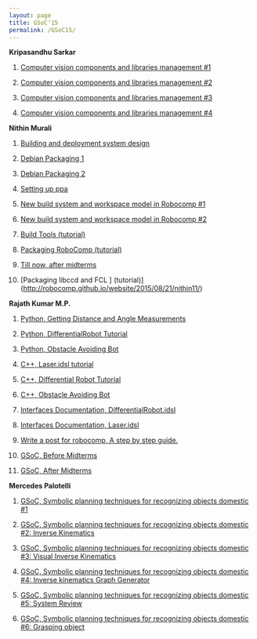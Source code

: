```yaml
---
layout: page
title: GSoC'15
permalink: /GSoC15/
---
```


**Kripasandhu Sarkar**

1. [Computer vision components and libraries management #1](http://robocomp.github.io/website/2015/07/02/kripa1/)

2. [Computer vision components and libraries management #2](http://robocomp.github.io/website/2015/07/02/Kripa2/)

3. [Computer vision components and libraries management #3](http://robocomp.github.io/website/2015/08/19/kripasindhu_sarkar_blog_3/)

4. [Computer vision components and libraries management #4](http://robocomp.github.io/website/2015/08/19/kripasindhu_sarkar_blog_4/)


**Nithin Murali**

1. [Building and deployment system design](http://robocomp.github.io/website/2015/05/23/nithin2/)

2. [Debian Packaging 1](http://robocomp.github.io/website/2015/05/23/nithin1/)

3. [Debian Packaging 2](http://robocomp.github.io/website/2015/06/12/nithin8/)

4. [Setting up ppa](http://robocomp.github.io/website/2015/07/25/nithin10/)

5. [New build system and workspace model in Robocomp #1](http://robocomp.github.io/website/2015/06/20/nithin4/)

6. [New build system and workspace model in Robocomp #2](http://robocomp.github.io/website/2015/06/25/nithin5/)

7. [Build Tools (tutorial)](http://robocomp.github.io/website/2015/06/26/nithin6/)

8. [Packaging RoboComp (tutorial)](http://robocomp.github.io/website/2015/05/23/nithin3/)

9. [Till now, after midterms](http://robocomp.github.io/website/2015/08/08/nithin9/)

10. [Packaging libccd and FCL ] (tutorial)](http://robocomp.github.io/website/2015/08/21/nithin11/)

**Rajath Kumar M.P.**

1. [Python, Getting Distance and Angle Measurements](http://robocomp.readthedocs.org/en/latest/code-examples/getting-started/python/Distance-measurement-python/)

2. [Python, DifferentialRobot Tutorial](http://robocomp.readthedocs.org/en/latest/code-examples/getting-started/python/moving-robot-in-a-square-and-circle-python/)

3. [Python, Obstacle Avoiding Bot](http://robocomp.readthedocs.org/en/latest/code-examples/getting-started/python/obstacle-avoiding-bot-python/)

4. [C++, Laser.idsl tutorial](http://robocomp.readthedocs.org/en/latest/code-examples/getting-started/c++/getting-distance-measurement%20-c++/)

5. [C++, Differential Robot Tutorial](http://robocomp.readthedocs.org/en/latest/code-examples/getting-started/c++/mmoving-robot-in-square-and-circle-c++/)

6. [C++, Obstacle Avoiding Bot](http://robocomp.readthedocs.org/en/latest/code-examples/getting-started/c++/obstacle-avoiding-bot-c++/)

7. [Interfaces Documentation, DifferentialRobot.idsl](http://robocomp.readthedocs.org/en/latest/interfaces/DifferentialRobot/)

8. [Interfaces Documentation, Laser.idsl](http://robocomp.readthedocs.org/en/latest/interfaces/Laser/)

9. [Write a post for robocomp, A step by step guide.](http://robocomp.github.io/website/2015/05/23/post_on_webpage/)

10. [GSoC, Before Midterms](http://robocomp.github.io/website/2015/06/25/rajath1/)

11. [GSoC, After Midterms](http://robocomp.github.io/website/2015/08/20/rajath3/)

**Mercedes Palotelli**

1. [GSoC, Symbolic planning techniques for recognizing objects domestic #1](http://robocomp.github.io/website/2015/06/12/mercedes1/)

2. [GSoC, Symbolic planning techniques for recognizing objects domestic #2: Inverse Kinematics](http://robocomp.github.io/website/2015/06/15/mercedes2/)

3. [GSoC, Symbolic planning techniques for recognizing objects domestic #3: Visual Inverse Kinematics](http://robocomp.github.io/website/2015/06/17/mercedes3/)

4. [GSoC, Symbolic planning techniques for recognizing objects domestic #4: Inverse kinematics Graph Generator](http://robocomp.github.io/website/2015/08/13/mercedes4/)

5. [GSoC, Symbolic planning techniques for recognizing objects domestic #5: System Review](http://robocomp.github.io/website/2015/08/16/mercedes5/)

6. [GSoC, Symbolic planning techniques for recognizing objects domestic #6: Grasping object](http://robocomp.github.io/website/2015/08/20/mercedes6/)


